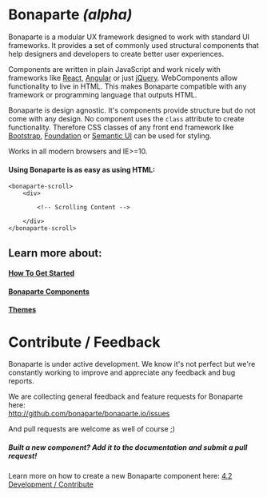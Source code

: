 # Bonaparte *(alpha)*

Bonaparte is a modular UX framework designed to work with standard UI frameworks.
It provides a set of commonly used structural components that help designers and developers to create better user experiences.

Components are written in plain JavaScript and work nicely with frameworks like [React](https://facebook.github.io/react/), [Angular](https://angularjs.org/) or just [jQuery](http://jquery.com). WebComponents allow functionality to live in HTML. This makes Bonaparte compatible with any framework or programming language that outputs HTML.

Bonaparte is design agnostic. It's components provide structure but do not come with any design. No component uses the `class` attribute to create functionality. Therefore CSS classes of any front end framework like [Bootstrap](http://getbootstrap.com/), [Foundation](http://foundation.zurb.com/) or [Semantic UI](http://semantic-ui.com/) can be used for styling.

Works in all modern browsers and IE>=10.

#### Using Bonaparte is as easy as using HTML:
```
<bonaparte-scroll>
    <div>
    
        <!-- Scrolling Content -->
    
    </div>
</bonaparte-scroll>
```

## Learn more about:

#### [How To Get Started](getting-started/index.html)
#### [Bonaparte Components](components/index.html)
#### [Themes](themes/index.html)

# Contribute / Feedback

Bonaparte is under active development. 
We know it's not perfect but we're constantly working to improve and appreciate any feedback and bug reports.

We are collecting general feedback and feature requests for Bonaparte here:<br>
http://github.com/bonaparte/bonaparte.io/issues

And pull requests are welcome as well of course ;)

##### Built a new component? Add it to the documentation and submit a pull request!

Learn more on how to create a new Bonaparte component here: [4.2 Development / Contribute](advanced/contribute.html)
